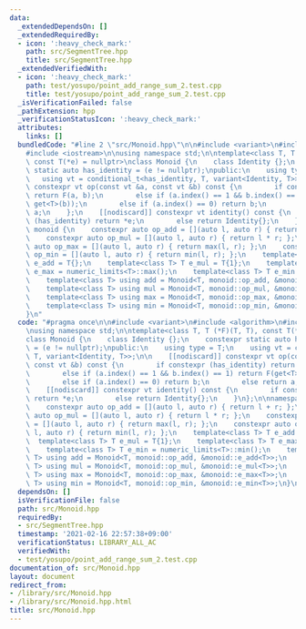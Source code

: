 ```yaml
---
data:
  _extendedDependsOn: []
  _extendedRequiredBy:
  - icon: ':heavy_check_mark:'
    path: src/SegmentTree.hpp
    title: src/SegmentTree.hpp
  _extendedVerifiedWith:
  - icon: ':heavy_check_mark:'
    path: test/yosupo/point_add_range_sum_2.test.cpp
    title: test/yosupo/point_add_range_sum_2.test.cpp
  _isVerificationFailed: false
  _pathExtension: hpp
  _verificationStatusIcon: ':heavy_check_mark:'
  attributes:
    links: []
  bundledCode: "#line 2 \"src/Monoid.hpp\"\n\n#include <variant>\n#include <algorithm>\n\
    #include <iostream>\n\nusing namespace std;\n\ntemplate<class T, T (*F)(T, T),\
    \ const T(*e) = nullptr>\nclass Monoid {\n    class Identity {};\n    constexpr\
    \ static auto has_identity = (e != nullptr);\npublic:\n    using type = T;\n \
    \   using vt = conditional_t<has_identity, T, variant<Identity, T>>;\n\n    [[nodiscard]]\
    \ constexpr vt op(const vt &a, const vt &b) const {\n        if constexpr (has_identity)\
    \ return F(a, b);\n        else if (a.index() == 1 && b.index() == 1) return F(get<T>(a),\
    \ get<T>(b));\n        else if (a.index() == 0) return b;\n        else return\
    \ a;\n    };\n    [[nodiscard]] constexpr vt identity() const {\n        if constexpr\
    \ (has_identity) return *e;\n        else return Identity{};\n    }\n};\n\nnamespace\
    \ monoid {\n    constexpr auto op_add = [](auto l, auto r) { return l + r; };\n\
    \    constexpr auto op_mul = [](auto l, auto r) { return l * r; };\n    constexpr\
    \ auto op_max = [](auto l, auto r) { return max(l, r); };\n    constexpr auto\
    \ op_min = [](auto l, auto r) { return min(l, r); };\n    template<class T> T\
    \ e_add = T{};\n    template<class T> T e_mul = T{1};\n    template<class T> T\
    \ e_max = numeric_limits<T>::max();\n    template<class T> T e_min = numeric_limits<T>::min();\n\
    \    template<class T> using add = Monoid<T, monoid::op_add, &monoid::e_add<T>>;\n\
    \    template<class T> using mul = Monoid<T, monoid::op_mul, &monoid::e_mul<T>>;\n\
    \    template<class T> using max = Monoid<T, monoid::op_max, &monoid::e_max<T>>;\n\
    \    template<class T> using min = Monoid<T, monoid::op_min, &monoid::e_min<T>>;\n\
    }\n"
  code: "#pragma once\n\n#include <variant>\n#include <algorithm>\n#include <iostream>\n\
    \nusing namespace std;\n\ntemplate<class T, T (*F)(T, T), const T(*e) = nullptr>\n\
    class Monoid {\n    class Identity {};\n    constexpr static auto has_identity\
    \ = (e != nullptr);\npublic:\n    using type = T;\n    using vt = conditional_t<has_identity,\
    \ T, variant<Identity, T>>;\n\n    [[nodiscard]] constexpr vt op(const vt &a,\
    \ const vt &b) const {\n        if constexpr (has_identity) return F(a, b);\n\
    \        else if (a.index() == 1 && b.index() == 1) return F(get<T>(a), get<T>(b));\n\
    \        else if (a.index() == 0) return b;\n        else return a;\n    };\n\
    \    [[nodiscard]] constexpr vt identity() const {\n        if constexpr (has_identity)\
    \ return *e;\n        else return Identity{};\n    }\n};\n\nnamespace monoid {\n\
    \    constexpr auto op_add = [](auto l, auto r) { return l + r; };\n    constexpr\
    \ auto op_mul = [](auto l, auto r) { return l * r; };\n    constexpr auto op_max\
    \ = [](auto l, auto r) { return max(l, r); };\n    constexpr auto op_min = [](auto\
    \ l, auto r) { return min(l, r); };\n    template<class T> T e_add = T{};\n  \
    \  template<class T> T e_mul = T{1};\n    template<class T> T e_max = numeric_limits<T>::max();\n\
    \    template<class T> T e_min = numeric_limits<T>::min();\n    template<class\
    \ T> using add = Monoid<T, monoid::op_add, &monoid::e_add<T>>;\n    template<class\
    \ T> using mul = Monoid<T, monoid::op_mul, &monoid::e_mul<T>>;\n    template<class\
    \ T> using max = Monoid<T, monoid::op_max, &monoid::e_max<T>>;\n    template<class\
    \ T> using min = Monoid<T, monoid::op_min, &monoid::e_min<T>>;\n}\n"
  dependsOn: []
  isVerificationFile: false
  path: src/Monoid.hpp
  requiredBy:
  - src/SegmentTree.hpp
  timestamp: '2021-02-16 22:57:38+09:00'
  verificationStatus: LIBRARY_ALL_AC
  verifiedWith:
  - test/yosupo/point_add_range_sum_2.test.cpp
documentation_of: src/Monoid.hpp
layout: document
redirect_from:
- /library/src/Monoid.hpp
- /library/src/Monoid.hpp.html
title: src/Monoid.hpp
---
```

